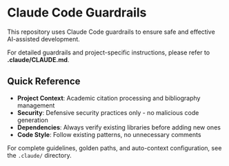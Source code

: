 # Claude Code Guardrails

This repository uses Claude Code guardrails to ensure safe and effective AI-assisted development.

For detailed guardrails and project-specific instructions, please refer to **.claude/CLAUDE.md**.

## Quick Reference

- **Project Context**: Academic citation processing and bibliography management
- **Security**: Defensive security practices only - no malicious code generation
- **Dependencies**: Always verify existing libraries before adding new ones
- **Code Style**: Follow existing patterns, no unnecessary comments

For complete guidelines, golden paths, and auto-context configuration, see the `.claude/` directory.
